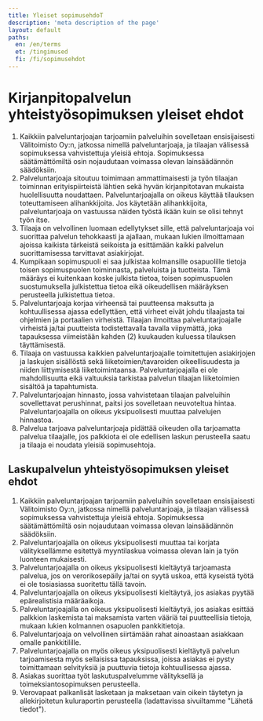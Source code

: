 ```yaml
---
title: Yleiset sopimusehdoT
description: 'meta description of the page'
layout: default
paths:
  en: /en/terms
  et: /tingimused
  fi: /fi/sopimusehdot
---
```


# Kirjanpitopalvelun yhteistyösopimuksen yleiset ehdot

1. Kaikkiin palveluntarjoajan tarjoamiin palveluihin sovelletaan ensisijaisesti Välitoimisto Oy:n, jatkossa nimellä palveluntarjoaja, ja tilaajan välisessä sopimuksessa vahvistettuja yleisiä ehtoja. Sopimuksessa säätämättömiltä osin nojaudutaan voimassa olevan lainsäädännön säädöksiin.
1. Palveluntarjoaja sitoutuu toimimaan ammattimaisesti ja työn tilaajan toiminnan erityispiirteistä lähtien sekä hyvän kirjanpitotavan mukaista huolellisuutta noudattaen. Palveluntarjoajalla on oikeus käyttää tilauksen toteuttamiseen alihankkijoita. Jos käytetään alihankkijoita, palveluntarjoaja on vastuussa näiden työstä ikään kuin se olisi tehnyt työn itse.
1. Tilaaja on velvollinen luomaan edellytykset sille, että palveluntarjoaja voi suorittaa palvelun tehokkaasti ja ajallaan, mukaan lukien ilmoittamaan ajoissa kaikista tärkeistä seikoista ja esittämään kaikki palvelun suorittamisessa tarvittavat asiakirjojat.
1. Kumpikaan sopimuspuoli ei saa julkistaa kolmansille osapuolille tietoja toisen sopimuspuolen toiminnasta, palveluista ja tuotteista. Tämä määräys ei kuitenkaan koske julkista tietoa, toisen sopimuspuolen suostumuksella julkistettua tietoa eikä oikeudellisen määräyksen perusteella julkistettua tietoa.
1. Palveluntarjoaja korjaa virheensä tai puutteensa maksutta ja kohtuullisessa ajassa edellyttäen, että virheet eivät johdu tilaajasta tai ohjelmien ja portaalien virheistä. Tilaajan ilmoittaa palveluntarjoajalle virheistä ja/tai puutteista todistettavalla tavalla viipymättä, joka tapauksessa viimeistään kahden (2) kuukauden kuluessa tilauksen täyttämisestä.
1. Tilaaja on vastuussa kaikkien palveluntarjoajalle toimitettujen asiakirjojen ja laskujen sisällöstä sekä liiketoimien/tavaroiden oikeellisuudesta ja niiden liittymisestä liiketoimintaansa. Palveluntarjoajalla ei ole mahdollisuutta eikä valtuuksia tarkistaa palvelun tilaajan liiketoimien sisältöä ja tapahtumista.
1. Palveluntarjoajan hinnasto, jossa vahvistetaan tilaajan palveluihin sovellettavat perushinnat, paitsi jos sovelletaan neuvoteltua hintaa. Palveluntarjoajalla on oikeus yksipuolisesti muuttaa palvelujen hinnastoa.
1. Palvelua tarjoava palveluntarjoaja pidättää oikeuden olla tarjoamatta palvelua tilaajalle, jos palkkiota ei ole edellisen laskun perusteella saatu ja tilaaja ei noudata yleisiä sopimusehtoja.

## Laskupalvelun yhteistyösopimuksen yleiset ehdot

1. Kaikkiin palveluntarjoajan tarjoamiin palveluihin sovelletaan ensisijaisesti Välitoimisto Oy:n, jatkossa nimellä palveluntarjoaja, ja tilaajan välisessä sopimuksessa vahvistettuja yleisiä ehtoja. Sopimuksessa säätämättömiltä osin nojaudutaan voimassa olevan lainsäädännön säädöksiin.
1. Palveluntarjoajalla on oikeus yksipuolisesti muuttaa tai korjata välityksellämme esitettyä myyntilaskua voimassa olevan lain ja työn luonteen mukaisesti.
1. Palveluntarjoajalla on oikeus yksipuolisesti kieltäytyä tarjoamasta palvelua, jos on verorikosepäily ja/tai on syytä uskoa, että kyseistä työtä ei ole tosiasiassa suoritettu tällä tavoin.
1. Palveluntarjoajalla on oikeus yksipuolisesti kieltäytyä, jos asiakas pyytää epärealistisia määräaikoja.
1. Palveluntarjoajalla on oikeus yksipuolisesti kieltäytyä, jos asiakas esittää palkkion laskemista tai maksamista varten vääriä tai puutteellisia tietoja, mukaan lukien kolmannen osapuolen pankkitietoja.
1. Palveluntarjoaja on velvollinen siirtämään rahat ainoastaan asiakkaan omalle pankkitilille.
1. Palveluntarjoajalla on myös oikeus yksipuolisesti kieltäytyä palvelun tarjoamisesta myös sellaisissa tapauksissa, joissa asiakas ei pysty toimittamaan selvityksiä ja puuttuvia tietoja kohtuullisessa ajassa.
1. Asiakas suorittaa työt laskutuspalvelumme välityksellä ja toimeksiantosopimuksen perusteella.
1. Verovapaat palkanlisät lasketaan ja maksetaan vain oikein täytetyn ja allekirjoitetun kuluraportin perusteella (ladattavissa sivuiltamme "Lähetä tiedot").
